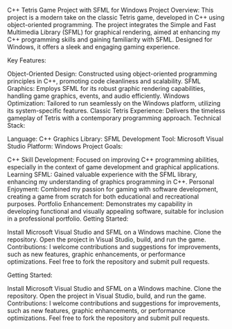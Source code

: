 C++ Tetris Game Project with SFML for Windows
Project Overview:
This project is a modern take on the classic Tetris game, developed in C++ using object-oriented programming. The project integrates the Simple and Fast Multimedia Library (SFML) for graphical rendering, aimed at enhancing my C++ programming skills and gaining familiarity with SFML. Designed for Windows, it offers a sleek and engaging gaming experience.

Key Features:

Object-Oriented Design: Constructed using object-oriented programming principles in C++, promoting code cleanliness and scalability.
SFML Graphics: Employs SFML for its robust graphic rendering capabilities, handling game graphics, events, and audio efficiently.
Windows Optimization: Tailored to run seamlessly on the Windows platform, utilizing its system-specific features.
Classic Tetris Experience: Delivers the timeless gameplay of Tetris with a contemporary programming approach.
Technical Stack:

Language: C++
Graphics Library: SFML
Development Tool: Microsoft Visual Studio
Platform: Windows
Project Goals:

C++ Skill Development: Focused on improving C++ programming abilities, especially in the context of game development and graphical applications.
Learning SFML: Gained valuable experience with the SFML library, enhancing my understanding of graphics programming in C++.
Personal Enjoyment: Combined my passion for gaming with software development, creating a game from scratch for both educational and recreational purposes.
Portfolio Enhancement: Demonstrates my capability in developing functional and visually appealing software, suitable for inclusion in a professional portfolio.
Getting Started:

Install Microsoft Visual Studio and SFML on a Windows machine.
Clone the repository.
Open the project in Visual Studio, build, and run the game.
Contributions:
I welcome contributions and suggestions for improvements, such as new features, graphic enhancements, or performance optimizations. Feel free to fork the repository and submit pull requests.

Getting Started:

Install Microsoft Visual Studio and SFML on a Windows machine.
Clone the repository.
Open the project in Visual Studio, build, and run the game.
Contributions:
I welcome contributions and suggestions for improvements, such as new features, graphic enhancements, or performance optimizations. Feel free to fork the repository and submit pull requests.
